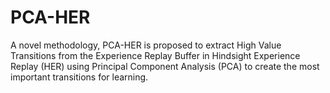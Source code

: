 # PCA-HER
A novel methodology, PCA-HER is proposed to extract High Value Transitions from the Experience Replay Buffer in Hindsight Experience Replay (HER) using Principal Component Analysis (PCA) to create the most important transitions for learning.
